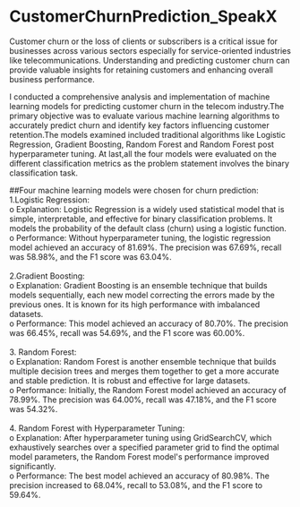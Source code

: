 # CustomerChurnPrediction_SpeakX

Customer churn or the loss of clients or subscribers is a critical issue for businesses across various sectors especially for service-oriented industries like telecommunications. Understanding and predicting customer churn can provide valuable insights for retaining customers and enhancing overall business performance.<BR>

I conducted a comprehensive analysis and implementation of machine learning models for predicting customer churn in the telecom industry.The primary objective was to evaluate various machine learning algorithms to accurately predict churn and identify key factors influencing customer retention.The models examined included traditional algorithms like Logistic Regression, Gradient Boosting, Random Forest and Random Forest post hyperparameter tuning. At last,all the four models were evaluated on the different classification metrics as the problem statement involves the binary classification task.<br>

##Four machine learning models were chosen for churn prediction:<br>
1.Logistic Regression:<br>
o Explanation: Logistic Regression is a widely used statistical model that is simple, interpretable, and effective for binary classification problems. It models the probability of the default class (churn) using a logistic function.<br>
o Performance: Without hyperparameter tuning, the logistic regression model achieved an accuracy of 81.69%. The precision was 67.69%, recall was 58.98%, and the F1 score was 63.04%.<br><br>
2.Gradient Boosting:<br>
o Explanation: Gradient Boosting is an ensemble technique that builds models sequentially, each new model correcting the errors made by the previous ones. It is known for its high performance with imbalanced datasets.<br>
o Performance: This model achieved an accuracy of 80.70%. The precision was 66.45%, recall was 54.69%, and the F1 score was 60.00%.<br><br>
3. Random Forest:<br>
o Explanation: Random Forest is another ensemble technique that builds multiple decision trees and merges them together to get a more accurate and stable prediction. It is robust and effective for large datasets.<br>
o Performance: Initially, the Random Forest model achieved an accuracy of 78.99%. The precision was 64.00%, recall was 47.18%, and the F1 score was 54.32%.<br><br>
4. Random Forest with Hyperparameter Tuning:<br>
o Explanation: After hyperparameter tuning using GridSearchCV, which exhaustively searches over a specified parameter grid to find the optimal model parameters, the Random Forest model's performance improved significantly.<br>
o Performance: The best model achieved an accuracy of 80.98%. The precision increased to 68.04%, recall to 53.08%, and the F1 score to 59.64%.<br>
